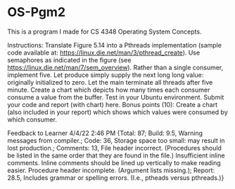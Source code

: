 # OS-Pgm2
This is a program I made for CS 4348 Operating System Concepts.

Instructions: 
Translate Figure 5.14 into a Pthreads implementation (sample code available at: https://linux.die.net/man/3/pthread_create). Use semaphores as indicated in the figure (see https://linux.die.net/man/7/sem_overview). Rather than a single consumer, implement five. Let produce simply supply the next long long value: originally initialized to zero. Let the main terminate all threads after five minute. Create a chart which depicts how many  times each consumer consume a value from the buffer.
Test in your Ubuntu environment.
Submit your code and report (with chart) here.
Bonus points (10): Create a chart (also included in your report) which shows which values were consumed by which consumer.


Feedback to Learner 4/4/22 2:46 PM
{Total: 87; Build: 9.5, Warning messages from compiler.; Code: 36, Storage space too small: may result in lost production.; Comments: 13, File header incorrect. (Procedures should be listed in the same order that they are found in the file.) Insufficient inline comments. Inline comments should be lined up vertically to make reading easier. Procedure header incomplete. (Argument lists missing.); Report: 28.5, Includes grammar or spelling errors. (I.e., ptheads versus pthreads.)}

